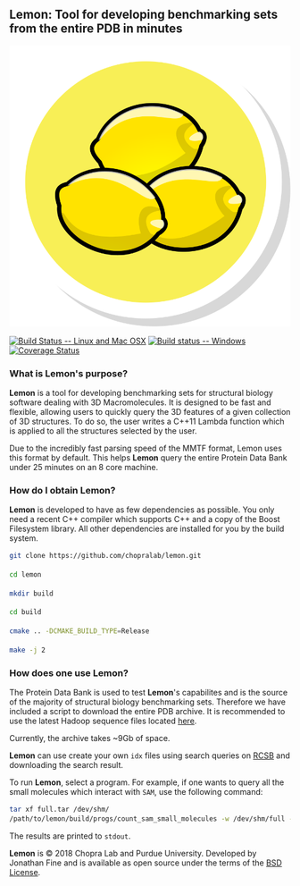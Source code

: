 ## Lemon:  Tool for developing benchmarking sets from the entire PDB in minutes 

![Logo](doc/icon.svg)

[![Build Status -- Linux and Mac OSX](https://travis-ci.org/chopralab/lemon.svg?branch=master)](https://travis-ci.org/chopralab/lemon)
[![Build status -- Windows](https://ci.appveyor.com/api/projects/status/gsbuqupcn2598l4d/branch/master?svg=true)](https://ci.appveyor.com/project/frodofine/lemon/branch/master)
[![Coverage Status](https://coveralls.io/repos/github/chopralab/lemon/badge.svg?branch=master)](https://coveralls.io/github/chopralab/lemon?branch=master)

### What is Lemon's purpose?

**Lemon** is a tool for developing benchmarking sets for structural biology software dealing with 3D Macromolecules.  It is designed to be fast and flexible, allowing users to quickly query the 3D features of a given collection of 3D structures.  To do so, the user writes a C++11 Lambda function which is applied to all the structures selected by the user.

Due to the incredibly fast parsing speed of the MMTF format, Lemon uses this format by default.  This helps **Lemon** query the entire Protein Data Bank under 25 minutes on an 8 core machine.

### How do I obtain Lemon?

**Lemon** is developed to have as few dependencies as possible. You only need a recent C++ compiler which supports C++ and a copy of the Boost Filesystem library. All other dependencies are installed for you by the build system.

```bash
git clone https://github.com/chopralab/lemon.git

cd lemon

mkdir build

cd build

cmake .. -DCMAKE_BUILD_TYPE=Release

make -j 2

```

### How does one use Lemon?

The Protein Data Bank is used to test **Lemon**'s capabilites and is the source of the majority of structural biology benchmarking sets.  Therefore we have included a script to download the entire PDB archive.  It is recommended to use the latest Hadoop sequence files located [here](https://mmtf.rcsb.org/v1.0/hadoopfiles/full.tar).

Currently, the archive takes ~9Gb of space.

**Lemon** can use create your own `idx` files using search queries on [RCSB](https://rcsb.org) and downloading the search result.

To run **Lemon**, select a program. For example, if one wants to query all the small molecules which interact with `SAM`, use the following command:

```bash
tar xf full.tar /dev/shm/
/path/to/lemon/build/progs/count_sam_small_molecules -w /dev/shm/full -n <number of cores>
```

The results are printed to `stdout`.

**Lemon** is &copy; 2018 Chopra Lab and Purdue University. Developed by Jonathan Fine and is available as open source under the terms of the [BSD License](http://opensource.org/licenses/BSD). 
